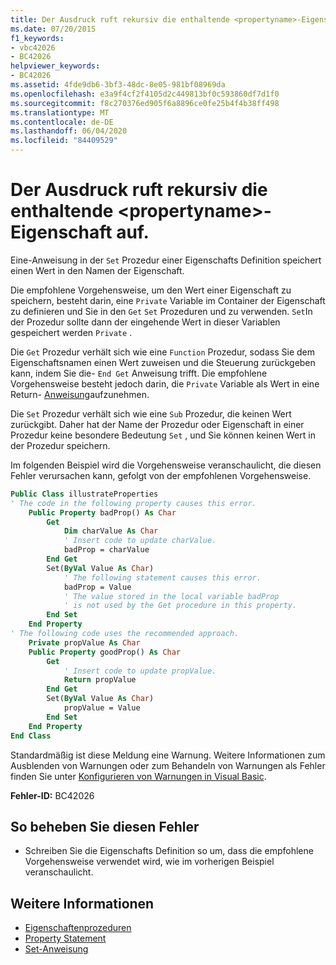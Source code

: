 ```yaml
---
title: Der Ausdruck ruft rekursiv die enthaltende <propertyname>-Eigenschaft auf.
ms.date: 07/20/2015
f1_keywords:
- vbc42026
- BC42026
helpviewer_keywords:
- BC42026
ms.assetid: 4fde9db6-3bf3-48dc-8e05-981bf08969da
ms.openlocfilehash: e3a9f4cf2f4105d2c449813bf0c593860df7d1f0
ms.sourcegitcommit: f8c270376ed905f6a8896ce0fe25b4f4b38ff498
ms.translationtype: MT
ms.contentlocale: de-DE
ms.lasthandoff: 06/04/2020
ms.locfileid: "84409529"
---
```

# <a name="expression-recursively-calls-the-containing-property-propertyname"></a>Der Ausdruck ruft rekursiv die enthaltende \<propertyname>-Eigenschaft auf.
Eine-Anweisung in der `Set` Prozedur einer Eigenschafts Definition speichert einen Wert in den Namen der Eigenschaft.  
  
 Die empfohlene Vorgehensweise, um den Wert einer Eigenschaft zu speichern, besteht darin, eine `Private` Variable im Container der Eigenschaft zu definieren und Sie in den `Get` `Set` Prozeduren und zu verwenden. `Set`In der Prozedur sollte dann der eingehende Wert in dieser Variablen gespeichert werden `Private` .  
  
 Die `Get` Prozedur verhält sich wie eine `Function` Prozedur, sodass Sie dem Eigenschaftsnamen einen Wert zuweisen und die Steuerung zurückgeben kann, indem Sie die- `End Get` Anweisung trifft. Die empfohlene Vorgehensweise besteht jedoch darin, die `Private` Variable als Wert in eine Return- [Anweisung](../statements/return-statement.md)aufzunehmen.  
  
 Die `Set` Prozedur verhält sich wie eine `Sub` Prozedur, die keinen Wert zurückgibt. Daher hat der Name der Prozedur oder Eigenschaft in einer Prozedur keine besondere Bedeutung `Set` , und Sie können keinen Wert in der Prozedur speichern.  
  
 Im folgenden Beispiel wird die Vorgehensweise veranschaulicht, die diesen Fehler verursachen kann, gefolgt von der empfohlenen Vorgehensweise.  
  
```vb  
Public Class illustrateProperties  
' The code in the following property causes this error.  
    Public Property badProp() As Char  
        Get  
            Dim charValue As Char  
            ' Insert code to update charValue.  
            badProp = charValue  
        End Get  
        Set(ByVal Value As Char)  
            ' The following statement causes this error.  
            badProp = Value  
            ' The value stored in the local variable badProp  
            ' is not used by the Get procedure in this property.  
        End Set  
    End Property  
' The following code uses the recommended approach.  
    Private propValue As Char  
    Public Property goodProp() As Char  
        Get  
            ' Insert code to update propValue.  
            Return propValue  
        End Get  
        Set(ByVal Value As Char)  
            propValue = Value  
        End Set  
    End Property  
End Class  
```  
  
 Standardmäßig ist diese Meldung eine Warnung. Weitere Informationen zum Ausblenden von Warnungen oder zum Behandeln von Warnungen als Fehler finden Sie unter [Konfigurieren von Warnungen in Visual Basic](/visualstudio/ide/configuring-warnings-in-visual-basic).  
  
 **Fehler-ID:** BC42026  
  
## <a name="to-correct-this-error"></a>So beheben Sie diesen Fehler  
  
- Schreiben Sie die Eigenschafts Definition so um, dass die empfohlene Vorgehensweise verwendet wird, wie im vorherigen Beispiel veranschaulicht.  
  
## <a name="see-also"></a>Weitere Informationen

- [Eigenschaftenprozeduren](../../programming-guide/language-features/procedures/property-procedures.md)
- [Property Statement](../statements/property-statement.md)
- [Set-Anweisung](../statements/set-statement.md)
